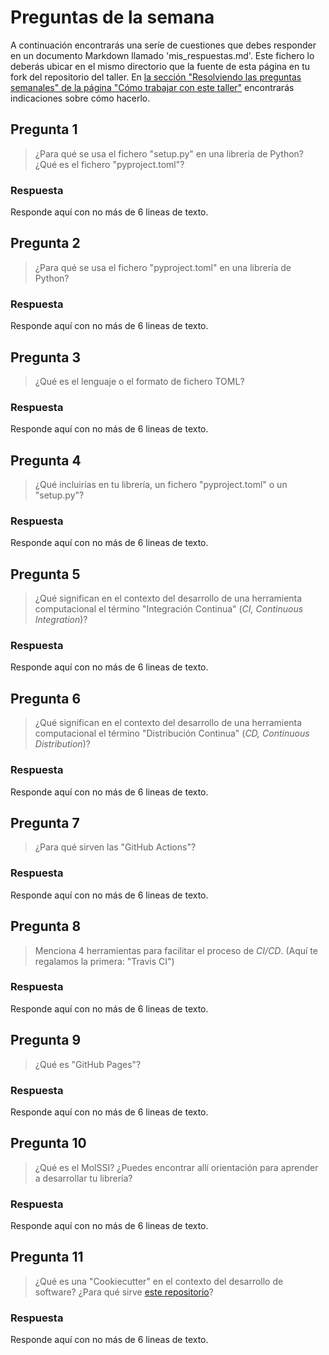 # Preguntas de la semana

A continuación encontrarás una seríe de cuestiones que debes responder en un
documento Markdown llamado 'mis_respuestas.md'. Este fichero lo deberás ubicar en el mismo directorio que la
fuente de esta página en tu fork del repositorio del taller. En [la sección "Resolviendo las
preguntas semanales" de la página "Cómo trabajar con este
taller"](../material_suplementario/como_trabajar/como_trabajar.md#resolviendo-las-preguntas-semanales) encontrarás indicaciones sobre
cómo hacerlo.

## Pregunta 1

> ¿Para qué se usa el fichero "setup.py" en una librería de Python? ¿Qué es el fichero "pyproject.toml"?

### Respuesta

Responde aquí con no más de 6 lineas de texto.

## Pregunta 2

> ¿Para qué se usa el fichero "pyproject.toml" en una librería de Python?

### Respuesta

Responde aquí con no más de 6 lineas de texto.

## Pregunta 3

> ¿Qué es el lenguaje o el formato de fichero TOML?

### Respuesta

Responde aquí con no más de 6 lineas de texto.

## Pregunta 4

> ¿Qué incluirías en tu librería, un fichero "pyproject.toml" o un "setup.py"?

### Respuesta

Responde aquí con no más de 6 lineas de texto.

## Pregunta 5

> ¿Qué significan en el contexto del desarrollo de una herramienta computacional el término
> "Integración Continua" (*CI, Continuous Integration*)?

### Respuesta

Responde aquí con no más de 6 lineas de texto.

## Pregunta 6

> ¿Qué significan en el contexto del desarrollo de una herramienta computacional el término
> "Distribución Continua" (*CD, Continuous Distribution*)?

### Respuesta

Responde aquí con no más de 6 lineas de texto.

## Pregunta 7

> ¿Para qué sirven las "GitHub Actions"?

### Respuesta

Responde aquí con no más de 6 lineas de texto.

## Pregunta 8

> Menciona 4 herramientas para facilitar el proceso de *CI/CD*.
> (Aquí te regalamos la primera: "Travis CI")

### Respuesta

Responde aquí con no más de 6 lineas de texto.

## Pregunta 9

> ¿Qué es "GitHub Pages"?

### Respuesta

Responde aquí con no más de 6 lineas de texto.

## Pregunta 10

> ¿Qué es el MolSSI? ¿Puedes encontrar allí orientación para aprender a desarrollar tu librería?

### Respuesta

Responde aquí con no más de 6 lineas de texto.

## Pregunta 11

> ¿Qué es una "Cookiecutter" en el contexto del desarrollo de software? ¿Para qué sirve [este
> repositorio](https://github.com/MolSSI/cookiecutter-cms)?

### Respuesta

Responde aquí con no más de 6 lineas de texto.

